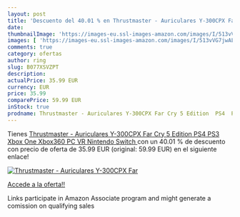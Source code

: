 ```yaml
---
layout: post
title: 'Descuento del 40.01 % en Thrustmaster - Auriculares Y-300CPX Far '
date: 
thumbnailImage: 'https://images-eu.ssl-images-amazon.com/images/I/513vVG7jwAL._SL200_.jpg'
images: [ 'https://images-eu.ssl-images-amazon.com/images/I/513vVG7jwAL._SL200_.jpg' ]
comments: true
category: ofertas
author: ring
slug: B077XSVZPT
description:
actualPrice: 35.99 EUR
currency: EUR
price: 35.99
comparePrice: 59.99 EUR
inStock: true
prodname: Thrustmaster - Auriculares Y-300CPX Far Cry 5 Edition  PS4  PS3  Xbox One  Xbox360  PC  VR  Nintendo Switch 
---
```


Tienes [Thrustmaster - Auriculares Y-300CPX Far Cry 5 Edition  PS4  PS3  Xbox One  Xbox360  PC  VR  Nintendo Switch ](https://www.amazon.es/dp/B077XSVZPT/?tag=tolees-21) con un 40.01 % de descuento con precio de oferta de 35.99 EUR (original: 59.99 EUR) en el siguiente enlace!

[![Thrustmaster - Auriculares Y-300CPX Far ](https://images-eu.ssl-images-amazon.com/images/I/513vVG7jwAL._SL200_.jpg)](https://www.amazon.es/dp/B077XSVZPT/?tag=tolees-21)

[Accede a la oferta!!](https://www.amazon.es/dp/B077XSVZPT/?tag=tolees-21)

Links participate in Amazon Associate program and might generate a comission on qualifying sales


